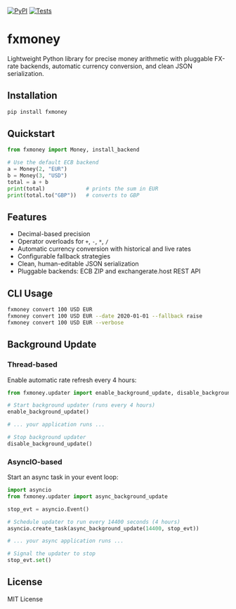 [![PyPI](https://img.shields.io/pypi/v/fxmoney)](https://pypi.org/project/fxmoney/)
[![Tests](https://github.com/<user>/fxmoney/actions/workflows/test.yml/badge.svg)](https://github.com/feseib/fxmoney/actions)


# fxmoney

Lightweight Python library for precise money arithmetic with pluggable FX-rate backends, automatic currency conversion, and clean JSON serialization.

## Installation

```bash
pip install fxmoney
```

## Quickstart

```python
from fxmoney import Money, install_backend

# Use the default ECB backend
a = Money(2, "EUR")
b = Money(3, "USD")
total = a + b
print(total)             # prints the sum in EUR
print(total.to("GBP"))   # converts to GBP
```

## Features

- Decimal-based precision  
- Operator overloads for `+`, `-`, `*`, `/`  
- Automatic currency conversion with historical and live rates  
- Configurable fallback strategies  
- Clean, human-editable JSON serialization  
- Pluggable backends: ECB ZIP and exchangerate.host REST API  

## CLI Usage

```bash
fxmoney convert 100 USD EUR
fxmoney convert 100 USD EUR --date 2020-01-01 --fallback raise
fxmoney convert 100 USD EUR --verbose
```

## Background Update

### Thread-based
Enable automatic rate refresh every 4 hours:

```python
from fxmoney.updater import enable_background_update, disable_background_update

# Start background updater (runs every 4 hours)
enable_background_update()

# ... your application runs ...

# Stop background updater
disable_background_update()
```

### AsyncIO-based
Start an async task in your event loop:

```python
import asyncio
from fxmoney.updater import async_background_update

stop_evt = asyncio.Event()

# Schedule updater to run every 14400 seconds (4 hours)
asyncio.create_task(async_background_update(14400, stop_evt))

# ... your async application runs ...

# Signal the updater to stop
stop_evt.set()
```

## License

MIT License
